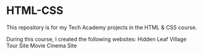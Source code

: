 # HTML-CSS
This repository is for my Tech Academy projects in the HTML &amp; CSS course.

During this course, I created the following websites:
Hidden Leaf Village Tour Site
Movie Cinema Site
